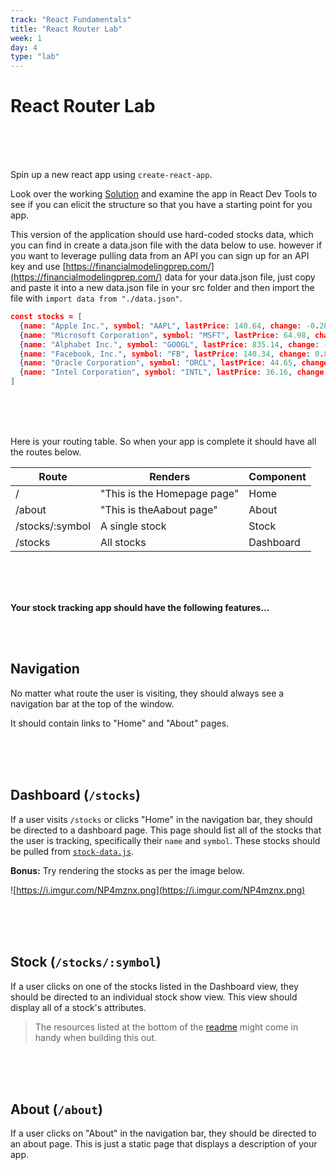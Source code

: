 ```yaml
---
track: "React Fundamentals"
title: "React Router Lab"
week: 1
day: 4
type: "lab"
---
```



# React Router Lab

<br>
<br>
<br>

Spin up a new react app using `create-react-app`.

Look over the working [Solution](https://vhixt.csb.app/) and examine the app in React Dev Tools to see if you can elicit the structure so that you have a starting point for you app. 

This version of the application should use hard-coded stocks data, which you can find in create a data.json file with the data below to use. however if you want to leverage pulling data from an API you can sign up for an API key and use [https://financialmodelingprep.com/](https://financialmodelingprep.com/) data for your data.json file, just copy and paste it into a new data.json file in your src folder and then import the file with `import data from "./data.json"`.

```json
const stocks = [
  {name: "Apple Inc.", symbol: "AAPL", lastPrice: 140.64, change: -0.280000000000001, high: 141.74, low: 140.35, open: 141.5},
  {name: "Microsoft Corporation", symbol: "MSFT", lastPrice: 64.98, change: 0.109999999999999, high: 65.45, low: 64.76, open: 65.12},
  {name: "Alphabet Inc.", symbol: "GOOGL", lastPrice: 835.14, change: -4.50999999999999, high: 844, low: 829.1, open: 842},
  {name: "Facebook, Inc.", symbol: "FB", lastPrice: 140.34, change: 0.810000000000002, high: 141.0244, low: 139.76, open: 140.08},
  {name: "Oracle Corporation", symbol: "ORCL", lastPrice: 44.65, change: -0.300000000000004, high: 45.09, low: 44.575, open: 44.91},
  {name: "Intel Corporation", symbol: "INTL", lastPrice: 36.16, change: -0.370000000000005, high: 36.78, low: 36.125, open: 36.58}
]
```

<br>
<br>
<br>


Here is your routing table. So when your app is complete it should have all the routes below.

| Route | Renders                                   | Component        |
| --------- | ----------------------------------------- | ------------- |
| /      | "This is the Homepage page"                    | Home             |
| /about     | "This is theAabout page"| About |
| /stocks/:symbol     | A single stock                         | Stock      |
| /stocks   | All stocks      | Dashboard    |

<br>
<br>
<br>

**Your stock tracking app should have the following features...**

<br>
<br>


## Navigation

No matter what route the user is visiting, they should always see a navigation bar at the top of the window. 

It should contain links to "Home" and "About" pages.

<br>
<br>
<br>


## Dashboard (`/stocks`)

If a user visits `/stocks` or clicks "Home" in the navigation bar, they should be directed to a dashboard page. This page should list all of the stocks that the user is tracking, specifically their `name` and `symbol`. These stocks should be pulled from [`stock-data.js`](./stock-data.js).

**Bonus:** Try rendering the stocks as per the image below.

![https://i.imgur.com/NP4mznx.png](https://i.imgur.com/NP4mznx.png)

<br>
<br>
<br>


## Stock (`/stocks/:symbol`)

If a user clicks on one of the stocks listed in the Dashboard view, they should be directed to an individual stock show view. This view should display all of a stock's attributes.

> The resources listed at the bottom of the [readme](README.md) might come in handy when building this out.

<br>
<br>
<br>


## About (`/about`)

If a user clicks on "About" in the navigation bar, they should be directed to an about page. This is just a static page that displays a description of your app.